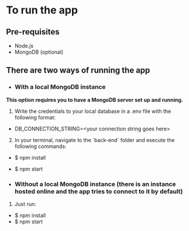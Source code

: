 # To run the app

## Pre-requisites
* Node.js
* MongoDB (optional)

## There are two ways of running the app
- ### With a local MongoDB instance
**This option requires you to have a MongoDB server set up and running.**
1. Write the credentials to your local database in a .env file with the following format:
- DB_CONNECTION_STRING=\<your connection string goes here\>
2. In your terminal, navigate to the \`back-end\` folder and execute the following commands:
- $ npm install
- $ npm start

- ### Without a local MongoDB instance (there is an instance hosted online and the app tries to connect to it by default)
1. Just run:
- $ npm install
- $ npm start
